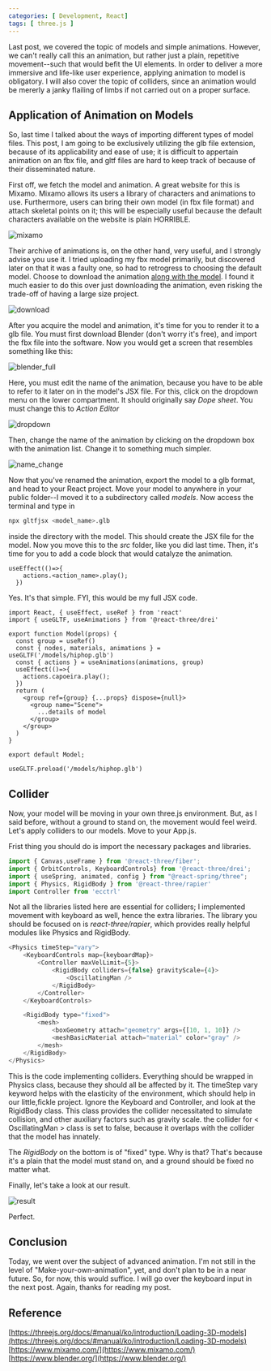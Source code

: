 ```yaml
---
categories: [ Development, React]
tags: [ three.js ] 
---
```


Last post, we covered the topic of models and simple animations. However, we can't really call this an animation, but rather just a plain, repetitive movement--such that would befit the UI elements. In order to deliver a more immersive and life-like user experience, applying animation to model is obligatory. I will also cover the topic of colliders, since an animation would be mererly a janky flailing of limbs if not carried out on a proper surface.

## Application of Animation on Models

So, last time I talked about the ways of importing different types of model files. This post, I am going to be exclusively utilizing the glb file extension, because of its applicability and ease of use; it is difficult to appertain animation on an fbx file, and gltf files are hard to keep track of because of their disseminated nature.

First off, we fetch the model and animation. A great website for this is Mixamo. Mixamo allows its users a library of characters and animations to use. Furthermore, users can bring their own model (in fbx file format) and attach skeletal points on it; this will be especially useful because the default characters available on the website is plain HORRIBLE. 

![mixamo](https://github.com/govltjsdnd24/govltjsdnd24.github.io/assets/38126462/93f985c7-4917-485a-ba9d-5dae417d3173)

Their archive of animations is, on the other hand, very useful, and I strongly advise you use it. I tried uploading my fbx model primarily, but discovered later on that it was a faulty one, so had to retrogress to choosing the default model. Choose to download the animation <u>along with the model</u>. I found it much easier to do this over just downloading the animation, even risking the trade-off of having a large size project.

![download](https://github.com/govltjsdnd24/govltjsdnd24.github.io/assets/38126462/cec47567-3bcb-4312-98eb-ac6840f63d39)

After you acquire the model and animation, it's time for you to render it to a glb file. You must first download Blender (don't worry it's free), and import the fbx file into the software. Now you would get a screen that resembles something like this:

![blender_full](https://github.com/govltjsdnd24/govltjsdnd24.github.io/assets/38126462/89ba81d6-6e05-4974-82ca-7bd96dff89a1)

Here, you must edit the name of the animation, because you have to be able to refer to it later on in the model's JSX file. For this, click on the dropdown menu on the lower compartment. It should originally say <i>Dope sheet</i>. You must change this to <i>Action Editor</i>

![dropdown](https://github.com/govltjsdnd24/govltjsdnd24.github.io/assets/38126462/b09abf03-bfd3-4aac-b8e2-6ac5c4a0c2fe)

Then, change the name of the animation by clicking on the dropdown box with the animation list. Change it to something much simpler.

![name_change](https://github.com/govltjsdnd24/govltjsdnd24.github.io/assets/38126462/09814136-5610-46a4-bb49-72cee368e95f)

Now that you've renamed the animation, export the model to a glb format, and head to your React project. Move your model to anywhere in your public folder--I moved it to a subdirectory called <i>models</i>. Now access the terminal and type in
```bash
npx gltfjsx <model_name>.glb
```
inside the directory with the model. This should create the JSX file for the model. Now you move this to the <i>src</i> folder, like you did last time. Then, it's time for you to add a code block that would catalyze the animation.

```JSX
useEffect(()=>{
    actions.<action_name>.play();
  })
```
Yes. It's that simple. FYI, this would be my full JSX code.

```JSX
import React, { useEffect, useRef } from 'react'
import { useGLTF, useAnimations } from '@react-three/drei'

export function Model(props) {
  const group = useRef()
  const { nodes, materials, animations } = useGLTF('/models/hiphop.glb')
  const { actions } = useAnimations(animations, group)
  useEffect(()=>{
    actions.capoeira.play();
  })
  return (
    <group ref={group} {...props} dispose={null}>
      <group name="Scene">
        ...details of model
      </group>
    </group>
  )
}

export default Model;

useGLTF.preload('/models/hiphop.glb')
```

## Collider
Now, your model will be moving in your own three.js environment. But, as I said before, without a ground to stand on, the movement would feel weird. Let's apply colliders to our models. Move to your App.js.

Frist thing you should do is import the necessary packages and libraries.
```javascript
import { Canvas,useFrame } from '@react-three/fiber';
import { OrbitControls, KeyboardControls} from '@react-three/drei';
import { useSpring, animated, config } from "@react-spring/three";
import { Physics, RigidBody } from '@react-three/rapier'
import Controller from 'ecctrl'
```

Not all the libraries listed here are essential for colliders; I implemented movement with keyboard as well, hence the extra libraries. The library you should be focused on is <i>react-three/rapier</i>, which provides really helpful modules like Physics and RigidBody.

```javascript 
<Physics timeStep="vary">
    <KeyboardControls map={keyboardMap}>
        <Controller maxVelLimit={5}>
            <RigidBody colliders={false} gravityScale={4}>
                <OscillatingMan /> 
            </RigidBody>
        </Controller>
    </KeyboardControls>

    <RigidBody type="fixed">
        <mesh>
            <boxGeometry attach="geometry" args={[10, 1, 10]} />
            <meshBasicMaterial attach="material" color="gray" />
        </mesh>
    </RigidBody>
</Physics>
```
This is the code implementing colliders. Everything should be wrapped in Physics class, because they should all be affected by it. The timeStep vary keyword helps with the elasticity of the environment, which should help in our little,fickle project. Ignore the Keyboard and Controller, and look at the RigidBody class. This class provides the collider necessitated to simulate collision, and other auxiliary factors such as gravity scale. the collider for < OscillatingMan > class is set to false, because it overlaps with the collider that the model has innately.

The <i>RigidBody</i> on the bottom is of "fixed" type. Why is that? That's because it's a plain that the model must stand on, and a ground should be fixed no matter what.

Finally, let's take a look at our result.

![result](https://github.com/govltjsdnd24/govltjsdnd24.github.io/assets/38126462/0a0e15d8-4d47-4376-9108-257213d6e533)

Perfect.

## Conclusion 
Today, we went over the subject of advanced animation. I'm not still in the level of "Make-your-own-animation", yet, and don't plan to be in a near future. So, for now, this would suffice. I will go over the keyboard input in the next post. Again, thanks for reading my post.

## Reference
[https://threejs.org/docs/#manual/ko/introduction/Loading-3D-models](https://threejs.org/docs/#manual/ko/introduction/Loading-3D-models)
[https://www.mixamo.com/](https://www.mixamo.com/)
[https://www.blender.org/](https://www.blender.org/)




